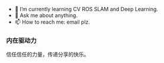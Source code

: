 - 🌱 I’m currently learning CV ROS SLAM and Deep Learning.
- 💬 Ask me about anything.
- 📫 How to reach me: email plz.

### 内在驱动力

信任信任的力量，传递分享的快乐。

<!--

### 锻造屋

[English Learning](https://app.gitbook.com/s/-MkaOPxEN5PMj0jsDyaO/)

### 忆与思

|  时间   | 地点  | 内容 |
|  ----  | ----  | - |
| 2020.7-至今  | 南方测绘 | 软件研发工程师 |


### 巨人的肩膀

- 滤波器
  - [IIR-filter-python](https://github.com/poganyg/IIR-filter)
  - [DSP IIR Realtime C++ filter library](https://github.com/berndporr/iir1)
  - [Elegant Butterworth and Chebyshev filter implemented in C](https://github.com/adis300/filter-c)
- 图像拼接
  - [insta360官方sdk](https://github.com/Insta360Develop/MediaSDK-Cpp)
  - [基于gear360的开源实现](https://github.com/drNoob13/fisheyeStitcher)
- 传感器标定
  - todo

<!--
**xiaodong1947/xiaodong1947** is a ✨ _special_ ✨ repository because its `README.md` (this file) appears on your GitHub profile.

Here are some ideas to get you started:

- 🔭 I’m currently working on ...
- 🌱 I’m currently learning ...
- 👯 I’m looking to collaborate on ...
- 🤔 I’m looking for help with ...
- 💬 Ask me about ...
- 📫 How to reach me: ...
- 😄 Pronouns: ...
- ⚡ Fun fact: ...
-->
